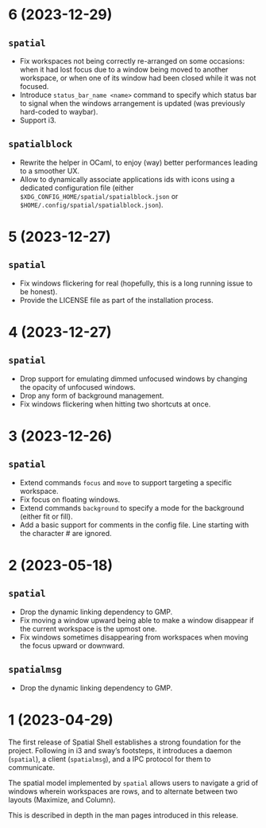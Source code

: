 # 6 (2023-12-29)

## `spatial`

- Fix workspaces not being correctly re-arranged on some occasions: when it had
  lost focus due to a window being moved to another workspace, or when one of
  its window had been closed while it was not focused.
- Introduce `status_bar_name <name>` command to specify which status bar to
  signal when the windows arrangement is updated (was previously hard-coded to
  waybar).
- Support i3.

## `spatialblock`

- Rewrite the helper in OCaml, to enjoy (way) better performances leading to a
  smoother UX.
- Allow to dynamically associate applications ids with icons using a dedicated
  configuration file (either `$XDG_CONFIG_HOME/spatial/spatialblock.json` or
  `$HOME/.config/spatial/spatialblock.json`).

# 5 (2023-12-27)

## `spatial`

- Fix windows flickering for real (hopefully, this is a long running issue to
  be honest).
- Provide the LICENSE file as part of the installation process.

# 4 (2023-12-27)

## `spatial`

- Drop support for emulating dimmed unfocused windows by changing the opacity
  of unfocused windows.
- Drop any form of background management.
- Fix windows flickering when hitting two shortcuts at once.

# 3 (2023-12-26)

## `spatial`

- Extend commands `focus` and `move` to support targeting a specific workspace.
- Fix focus on floating windows.
- Extend commands `background` to specify a mode for the background (either fit
  or fill).
- Add a basic support for comments in the config file. Line starting with the
  character # are ignored.

# 2 (2023-05-18)

## `spatial`

- Drop the dynamic linking dependency to GMP.
- Fix moving a window upward being able to make a window disappear if the
  current workspace is the upmost one.
- Fix windows sometimes disappearing from workspaces when moving the focus
  upward or downward.

## `spatialmsg`

- Drop the dynamic linking dependency to GMP.

# 1 (2023-04-29)

The first release of Spatial Shell establishes a strong foundation for the
project. Following in i3 and sway’s footsteps, it introduces a daemon
(`spatial`), a client (`spatialmsg`), and a IPC protocol for them to
communicate.

The spatial model implemented by `spatial` allows users to navigate a grid of
windows wherein workspaces are rows, and to alternate between two layouts
(Maximize, and Column).

This is described in depth in the man pages introduced in this release.
